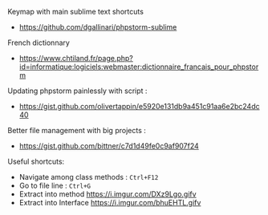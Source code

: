 Keymap with main sublime text shortcuts
  - https://github.com/dgallinari/phpstorm-sublime

French dictionnary
  - https://www.chtiland.fr/page.php?id=informatique:logiciels:webmaster:dictionnaire_francais_pour_phpstorm
  
Updating phpstorm painlessly with script :
  - https://gist.github.com/olivertappin/e5920e131db9a451c91aa6e2bc24dc40
  
Better file management with big projects : 
  - https://gist.github.com/bittner/c7d1d49fe0c9af907f24

Useful shortcuts:

  - Navigate among class methods : `Ctrl+F12`
  - Go to file line : `Ctrl+G`
  - Extract into method https://i.imgur.com/DXz9Lgo.gifv
  - Extract into Interface https://i.imgur.com/bhuEHTL.gifv

